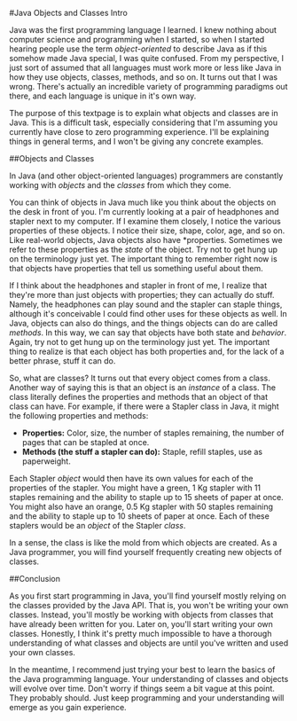 #Java Objects and Classes Intro

Java was the first programming language I learned. I knew nothing about computer science and programming when I started, so when I started hearing people use the term *object-oriented* to describe Java as if this somehow made Java special, I was quite confused. From my perspective, I just sort of assumed that all languages must work more or less like Java in how they use objects, classes, methods, and so on. It turns out that I was wrong. There's actually an incredible variety of programming paradigms out there, and each language is unique in it's own way.

The purpose of this textpage is to explain what objects and classes are in Java. This is a difficult task, especially considering that I'm assuming you currently have close to zero programming experience. I'll be explaining things in general terms, and I won't be giving any concrete examples.

##Objects and Classes

In Java (and other object-oriented languages) programmers are constantly working with *objects* and the *classes* from which they come.

You can think of objects in Java much like you think about the objects on the desk in front of you. I'm currently looking at a pair of headphones and stapler next to my computer. If I examine them closely, I notice the various properties of these objects. I notice their size, shape, color, age, and so on. Like real-world objects, Java objects also have *properties. Sometimes we refer to these properties as the *state* of the object. Try not to get hung up on the terminology just yet. The important thing to remember right now is that objects have properties that tell us something useful about them.

If I think about the headphones and stapler in front of me, I realize that they're more than just objects with properties; they can actually do stuff. Namely, the headphones can play sound and the stapler can staple things, although it's conceivable I could find other uses for these objects as well. In Java, objects can also do things, and the things objects can do are called *methods*. In this way, we can say that objects have both state and *behavior*. Again, try not to get hung up on the terminology just yet. The important thing to realize is that each object has both properties and, for the lack of a better phrase, stuff it can do.

So, what are classes? It turns out that every object comes from a class. Another way of saying this is that an object is an *instance* of a class. The class literally defines the properties and methods that an object of that class can have. For example, if there were a Stapler class in Java, it might the following properties and methods:

* **Properties:** Color, size, the number of staples remaining, the number of pages that can be stapled at once.
* **Methods (the stuff a stapler can do):** Staple, refill staples, use as paperweight.

Each Stapler *object* would then have its own values for each of the properties of the stapler. You might have a green, 1 Kg stapler with 11 staples remaining and the ability to staple up to 15 sheets of paper at once. You might also have an orange, 0.5 Kg stapler with 50 staples remaining and the ability to staple up to 10 sheets of paper at once. Each of these staplers would be an *object* of the Stapler *class*.

In a sense, the class is like the mold from which objects are created. As a Java programmer, you will find yourself frequently creating new objects of classes.

##Conclusion

As you first start programming in Java, you'll find yourself mostly relying on the classes provided by the Java API. That is, you won't be writing your own classes. Instead, you'll mostly be working with objects from classes that have already been written for you. Later on, you'll start writing your own classes. Honestly, I think it's pretty much impossible to have a thorough understanding of what classes and objects are until you've written and used your own classes.

In the meantime, I recommend just trying your best to learn the basics of the Java programming language. Your understanding of classes and objects will evolve over time. Don't worry if things seem a bit vague at this point. They probably should. Just keep programming and your understanding will emerge as you gain experience.
